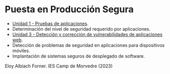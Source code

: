 # Puesta en Producción Segura
- [Unidad 1 - Pruebas de aplicaciones](pruebas/Readme.md).
- Determinación del nivel de seguridad requerido por aplicaciones.
- [Unidad 3 - Detección y corrección de vulnerabilidades de aplicaciones web](vulns_web/Readme.md).
- Detección de problemas de seguridad en aplicaciones para dispositivos móviles.
- Implantación de sistemas seguros de desplegado de software.

Eloy Albiach Forner. IES Camp de Morvedre (2023)